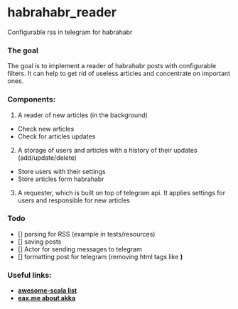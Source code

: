 # habrahabr_reader
Configurable rss in telegram for habrahabr

### The goal 
The goal is to implement a reader of habrahabr posts with configurable filters. It can help to get rid of useless articles and concentrate on important ones.

### Components:
1. A reader of new articles (in the background)
  * Check new articles
  * Check for articles updates
2. A storage of users and articles with a history of their updates (add/update/delete)
  * Store users with their settings
  * Store articles form habrahabr
3. A requester, which is built on top of telegram api. It applies settings for users and responsible for new articles

### Todo

* [] parsing for RSS (example in tests/resources)
* [] saving posts
* [] Actor for sending messages to telegram
* [] formatting post for telegram (removing html tags like <b>)

### Useful links:

* [awesome-scala list](https://github.com/lauris/awesome-scala)
* [eax.me about akka](https://eax.me/tag/akka/) 

